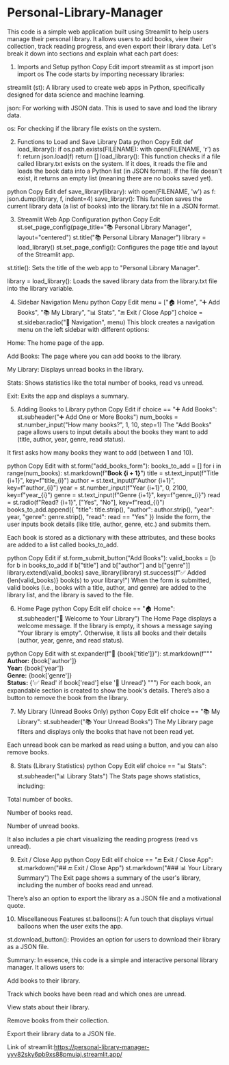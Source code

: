 # Personal-Library-Manager
This code is a simple web application built using Streamlit to help users manage their personal library. It allows users to add books, view their collection, track reading progress, and even export their library data. Let's break it down into sections and explain what each part does:

1. Imports and Setup
python
Copy
Edit
import streamlit as st
import json
import os
The code starts by importing necessary libraries:

streamlit (st): A library used to create web apps in Python, specifically designed for data science and machine learning.

json: For working with JSON data. This is used to save and load the library data.

os: For checking if the library file exists on the system.

2. Functions to Load and Save Library Data
python
Copy
Edit
def load_library():
    if os.path.exists(FILENAME):
        with open(FILENAME, 'r') as f:
            return json.load(f)
    return []
load_library(): This function checks if a file called library.txt exists on the system. If it does, it reads the file and loads the book data into a Python list (in JSON format). If the file doesn't exist, it returns an empty list (meaning there are no books saved yet).

python
Copy
Edit
def save_library(library):
    with open(FILENAME, 'w') as f:
        json.dump(library, f, indent=4)
save_library(): This function saves the current library data (a list of books) into the library.txt file in a JSON format.

3. Streamlit Web App Configuration
python
Copy
Edit
st.set_page_config(page_title="📚 Personal Library Manager", layout="centered")
st.title("📚 Personal Library Manager")
library = load_library()
st.set_page_config(): Configures the page title and layout of the Streamlit app.

st.title(): Sets the title of the web app to "Personal Library Manager".

library = load_library(): Loads the saved library data from the library.txt file into the library variable.

4. Sidebar Navigation Menu
python
Copy
Edit
menu = ["🏠 Home", "➕ Add Books", "📚 My Library", "📊 Stats", "🔚 Exit / Close App"]
choice = st.sidebar.radio("📌 Navigation", menu)
This block creates a navigation menu on the left sidebar with different options:

Home: The home page of the app.

Add Books: The page where you can add books to the library.

My Library: Displays unread books in the library.

Stats: Shows statistics like the total number of books, read vs unread.

Exit: Exits the app and displays a summary.

5. Adding Books to Library
python
Copy
Edit
if choice == "➕ Add Books":
    st.subheader("➕ Add One or More Books")
    num_books = st.number_input("How many books?", 1, 10, step=1)
The "Add Books" page allows users to input details about the books they want to add (title, author, year, genre, read status).

It first asks how many books they want to add (between 1 and 10).

python
Copy
Edit
with st.form("add_books_form"):
    books_to_add = []
    for i in range(num_books):
        st.markdown(f"**Book {i + 1}**")
        title = st.text_input(f"Title {i+1}", key=f"title_{i}")
        author = st.text_input(f"Author {i+1}", key=f"author_{i}")
        year = st.number_input(f"Year {i+1}", 0, 2100, key=f"year_{i}")
        genre = st.text_input(f"Genre {i+1}", key=f"genre_{i}")
        read = st.radio(f"Read? {i+1}", ["Yes", "No"], key=f"read_{i}")
        books_to_add.append({
            "title": title.strip(),
            "author": author.strip(),
            "year": year,
            "genre": genre.strip(),
            "read": read == "Yes"
        })
Inside the form, the user inputs book details (like title, author, genre, etc.) and submits them.

Each book is stored as a dictionary with these attributes, and these books are added to a list called books_to_add.

python
Copy
Edit
if st.form_submit_button("Add Books"):
    valid_books = [b for b in books_to_add if b["title"] and b["author"] and b["genre"]]
    library.extend(valid_books)
    save_library(library)
    st.success(f"✅ Added {len(valid_books)} book(s) to your library!")
When the form is submitted, valid books (i.e., books with a title, author, and genre) are added to the library list, and the library is saved to the file.

6. Home Page
python
Copy
Edit
elif choice == "🏠 Home":
    st.subheader("📖 Welcome to Your Library")
The Home Page displays a welcome message. If the library is empty, it shows a message saying "Your library is empty". Otherwise, it lists all books and their details (author, year, genre, and read status).

python
Copy
Edit
with st.expander(f"📘 {book['title']}"):
    st.markdown(f"""
    **Author:** {book['author']}  
    **Year:** {book['year']}  
    **Genre:** {book['genre']}  
    **Status:** {'✅ Read' if book['read'] else '📖 Unread'}
    """)
For each book, an expandable section is created to show the book's details. There’s also a button to remove the book from the library.

7. My Library (Unread Books Only)
python
Copy
Edit
elif choice == "📚 My Library":
    st.subheader("📚 Your Unread Books")
The My Library page filters and displays only the books that have not been read yet.

Each unread book can be marked as read using a button, and you can also remove books.

8. Stats (Library Statistics)
python
Copy
Edit
elif choice == "📊 Stats":
    st.subheader("📊 Library Stats")
The Stats page shows statistics, including:

Total number of books.

Number of books read.

Number of unread books.

It also includes a pie chart visualizing the reading progress (read vs unread).

9. Exit / Close App
python
Copy
Edit
elif choice == "🔚 Exit / Close App":
    st.markdown("## 🔚 Exit / Close App")
    st.markdown("### 📊 Your Library Summary")
The Exit page shows a summary of the user's library, including the number of books read and unread.

There’s also an option to export the library as a JSON file and a motivational quote.

10. Miscellaneous Features
st.balloons(): A fun touch that displays virtual balloons when the user exits the app.

st.download_button(): Provides an option for users to download their library as a JSON file.

Summary:
In essence, this code is a simple and interactive personal library manager. It allows users to:

Add books to their library.

Track which books have been read and which ones are unread.

View stats about their library.

Remove books from their collection.

Export their library data to a JSON file.

Link of streamlit:https://personal-library-manager-yyv82sky6pb9xs88pmuiaj.streamlit.app/
